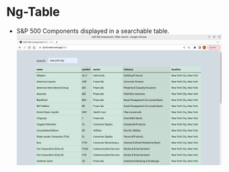 # Ng-Table
 - S&P 500 Components displayed in a searchable table.
![Angular Table Filtering Screenshot](screenshot.png)

